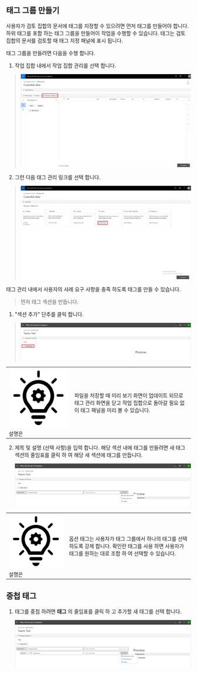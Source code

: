 ## <a name="create-tag-groups"></a>태그 그룹 만들기

사용자가 검토 집합의 문서에 태그를 지정할 수 있으려면 먼저 태그를 만들어야 합니다. 하위 태그를 포함 하는 태그 그룹을 만들어이 작업을 수행할 수 있습니다. 태그는 검토 집합의 문서를 검토할 때 태그 지정 패널에 표시 됩니다.

태그 그룹을 만들려면 다음을 수행 합니다.

1.  작업 집합 내에서 작업 집합 관리를 선택 합니다.

> ![](../media/ED-managews.png)

2.  그런 다음 태그 관리 링크를 선택 합니다.

> ![](../media/ED-managetags.png)

태그 관리 내에서 사용자의 사례 요구 사항을 충족 하도록 태그를 만들 수 있습니다.

> 먼저 태그 섹션을 만듭니다.

1.  "섹션 추가" 단추를 클릭 합니다.

> ![자동으로 생성 되는 스크린샷 설명을 포함 하는 그림](../media/ED-addtagsection.png)

|                                                                                                                             |                                                                                                                                                                 |
| --------------------------------------------------------------------------------------------------------------------------- | --------------------------------------------------------------------------------------------------------------------------------------------------------------- |
| ![](../media/ED-tipicon.png)설명은 | 파일을 저장할 때 미리 보기 화면이 업데이트 되므로 태그 관리 화면을 닫고 작업 집합으로 돌아갈 필요 없이 태그 패널을 미리 볼 수 있습니다. |

2.  제목 및 설명 (선택 사항)을 입력 합니다. 해당 섹션 내에 태그를 만들려면 새 태그 섹션의 줄임표를 클릭 하 여 해당 새 섹션에 태그를 만듭니다.
    
    ![자동으로 생성 되는 휴대폰 설명 스크린샷](../media/ED-createtag.png)

|                                                                                                                             |                                                                                                                                         |
| --------------------------------------------------------------------------------------------------------------------------- | --------------------------------------------------------------------------------------------------------------------------------------- |
| ![](../media/ED-tipicon.png)설명은 | 옵션 태그는 사용자가 태그 그룹에서 하나의 태그를 선택 하도록 강제 합니다. 확인란 태그를 사용 하면 사용자가 태그를 원하는 대로 조합 하 여 선택할 수 있습니다. |

## <a name="nested-tags"></a>중첩 태그

1.  태그를 중첩 하려면 **태그** 의 줄임표를 클릭 하 고 추가할 새 태그를 선택 합니다.
    
    ![](../media/ED-tagnesting.png)

